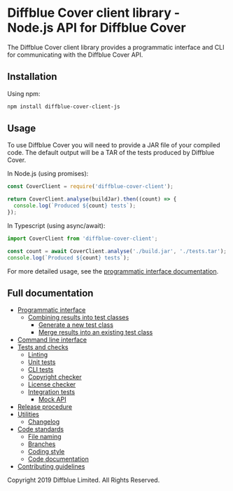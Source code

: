 # Diffblue Cover client library - Node.js API for Diffblue Cover

The Diffblue Cover client library provides a programmatic interface and CLI for communicating with the Diffblue Cover API.

## Installation

Using npm:

```bash
npm install diffblue-cover-client-js
```

## Usage

To use Diffblue Cover you will need to provide a JAR file of your compiled code. The default output will be a TAR of the tests produced by Diffblue Cover.

In Node.js (using promises):

```js
const CoverClient = require('diffblue-cover-client');

return CoverClient.analyse(buildJar).then((count) => {
  console.log(`Produced ${count} tests`);
});
```

In Typescript (using async/await):

```ts
import CoverClient from 'diffblue-cover-client';

const count = await CoverClient.analyse('./build.jar', './tests.tar');
console.log(`Produced ${count} tests`);
```

For more detailed usage, see the [programmatic interface documentation](docs/programmatic-interface.md).

## Full documentation

- [Programmatic interface](docs/programmatic-interface.md)
  - [Combining results into test classes](docs/programmatic-interface.md#combining-results-into-test-classes)
    - [Generate a new test class](docs/programmatic-interface.md#generate-a-new-test-class)
    - [Merge results into an existing test class](docs/programmatic-interface.md#merge-results-into-an-existing-test-class)
- [Command line interface](docs/command-line-interface.md)
- [Tests and checks](docs/tests-and-checks.md)
  - [Linting](docs/tests-and-checks.md#linting)
  - [Unit tests](docs/tests-and-checks.md#unit-tests)
  - [CLI tests](docs/tests-and-checks.md#cli-tests)
  - [Copyright checker](docs/tests-and-checks.md#copyright-checker)
  - [License checker](docs/tests-and-checks.md#license-checker)
  - [Integration tests](docs/tests-and-checks.md#integration-tests)
    - [Mock API](docs/tests-and-checks.md#mock-api)
- [Release procedure](docs/release-procedure.md)
- [Utilities](docs/utilities.md)
  - [Changelog](docs/utilities.md#changelog)
- [Code standards](docs/code-standards.md)
  - [File naming](docs/code-standards.md#file-naming)
  - [Branches](docs/code-standards.md#branches)
  - [Coding style](docs/code-standards.md#style)
  - [Code documentation](docs/code-standards.md#code-documentation)
- [Contributing guidelines](docs/contributing-guidelines.md)

Copyright 2019 Diffblue Limited. All Rights Reserved.
